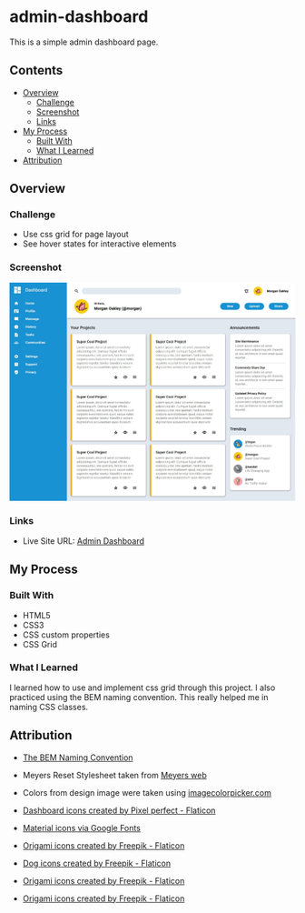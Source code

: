 # admin-dashboard

This is a simple admin dashboard page.

## Contents

- [Overview](#overview)
  - [Challenge](#challenge)
  - [Screenshot](#screenshot)
  - [Links](#links)
- [My Process](#my-process)
  - [Built With](#built-with)
  - [What I Learned](#what-i-learned)
- [Attribution](#attribution)

## Overview

### Challenge

- Use css grid for page layout
- See hover states for interactive elements

### Screenshot

![screenshot](./screenshots/screenshot.jpg)

### Links

- Live Site URL: <a target="_blank" href="https://hamnaishaq.github.io/admin-dashboard/" title="admin dashboard page">Admin Dashboard</a>

## My Process

### Built With

- HTML5
- CSS3
- CSS custom properties
- CSS Grid

### What I Learned

I learned how to use and implement css grid through this project. I also practiced using the BEM naming convention. This really helped me in naming CSS classes.

## Attribution

- <a href="https://www.freecodecamp.org/news/css-naming-conventions-that-will-save-you-hours-of-debugging-35cea737d849/"> The BEM Naming Convention </a>

- Meyers Reset Stylesheet taken from <a href="https://meyerweb.com/eric/tools/css/reset/"> Meyers web </a>

- Colors from design image were taken using <a href="https://imagecolorpicker.com/" title="image color picker website"> imagecolorpicker.com </a>

- <a href="https://www.flaticon.com/free-icons/dashboard" title="dashboard icons">Dashboard icons created by Pixel perfect - Flaticon</a>

- <a href="https://fonts.google.com/icons?icon.style=Outlined&icon.set=Material+Icons"> Material icons via Google Fonts </a>

- <a href="https://www.flaticon.com/free-icons/origami" title="origami icons">Origami icons created by Freepik - Flaticon</a>

- <a href="https://www.flaticon.com/free-icons/dog" title="dog icons">Dog icons created by Freepik - Flaticon</a>

- <a href="https://www.flaticon.com/free-icons/origami" title="origami icons">Origami icons created by Freepik - Flaticon</a>

- <a href="https://www.flaticon.com/free-icons/origami" title="origami icons">Origami icons created by Freepik - Flaticon</a>
